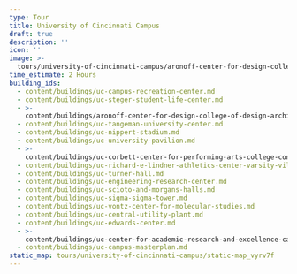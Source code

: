```yaml
---
type: Tour
title: University of Cincinnati Campus
draft: true
description: ''
icon: ''
image: >-
  tours/university-of-cincinnati-campus/aronoff-center-for-design-college-of-design-architecture-art-and-planning-daap-2_r1kvps_o5zw5r
time_estimate: 2 Hours
building_ids:
  - content/buildings/uc-campus-recreation-center.md
  - content/buildings/uc-steger-student-life-center.md
  - >-
    content/buildings/aronoff-center-for-design-college-of-design-architecture-art-and-planning-daap.md
  - content/buildings/uc-tangeman-university-center.md
  - content/buildings/uc-nippert-stadium.md
  - content/buildings/uc-university-pavilion.md
  - >-
    content/buildings/uc-corbett-center-for-performing-arts-college-conservatory-of-music.md
  - content/buildings/uc-richard-e-lindner-athletics-center-varsity-village.md
  - content/buildings/uc-turner-hall.md
  - content/buildings/uc-engineering-research-center.md
  - content/buildings/uc-scioto-and-morgans-halls.md
  - content/buildings/uc-sigma-sigma-tower.md
  - content/buildings/uc-vontz-center-for-molecular-studies.md
  - content/buildings/uc-central-utility-plant.md
  - content/buildings/uc-edwards-center.md
  - >-
    content/buildings/uc-center-for-academic-research-and-excellence-care-crawley-building.md
  - content/buildings/uc-campus-masterplan.md
static_map: tours/university-of-cincinnati-campus/static-map_vyrv7f
---
```


